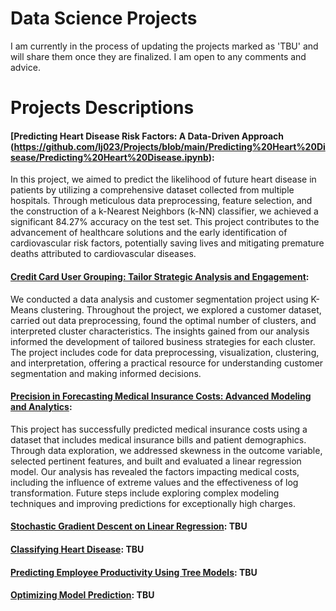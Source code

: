 # Data Science Projects
I am currently in the process of updating the projects marked as 'TBU' and will share them once they are finalized. I am open to any comments and advice.

# Projects Descriptions
#### [Predicting Heart Disease Risk Factors: A Data-Driven Approach (https://github.com/lj023/Projects/blob/main/Predicting%20Heart%20Disease/Predicting%20Heart%20Disease.ipynb):
In this project, we aimed to predict the likelihood of future heart disease in patients by utilizing a comprehensive dataset collected from multiple hospitals. Through meticulous data preprocessing, feature selection, and the construction of a k-Nearest Neighbors (k-NN) classifier, we achieved a significant 84.27% accuracy on the test set. This project contributes to the advancement of healthcare solutions and the early identification of cardiovascular risk factors, potentially saving lives and mitigating premature deaths attributed to cardiovascular diseases.
#### [Credit Card User Grouping: Tailor Strategic Analysis and Engagement](https://github.com/lj023/Projects/tree/main/Credit%20Card%20Customer%20Segmentation): 
We conducted a data analysis and customer segmentation project using K-Means clustering. Throughout the project, we explored a customer dataset, carried out data preprocessing, found the optimal number of clusters, and interpreted cluster characteristics. The insights gained from our analysis informed the development of tailored business strategies for each cluster. The project includes code for data preprocessing, visualization, clustering, and interpretation, offering a practical resource for understanding customer segmentation and making informed decisions.
#### [Precision in Forecasting Medical Insurance Costs: Advanced Modeling and Analytics](https://github.com/lj023/Projects/tree/main/Predicting%20Insurance%20Costs): 
This project has successfully predicted medical insurance costs using a dataset that includes medical insurance bills and patient demographics. Through data exploration, we addressed skewness in the outcome variable, selected pertinent features, and built and evaluated a linear regression model. Our analysis has revealed the factors impacting medical costs, including the influence of extreme values and the effectiveness of log transformation. Future steps include exploring complex modeling techniques and improving predictions for exceptionally high charges.
#### [Stochastic Gradient Descent on Linear Regression](https://github.com/lj023/Projects/tree/main/Stochastic%20Gradient%20Descent%20on%20Linear%20Regression): TBU
#### [Classifying Heart Disease](https://github.com/lj023/Projects/tree/main/Classifying%20Heart%20Disease): TBU
#### [Predicting Employee Productivity Using Tree Models](https://github.com/lj023/Projects/tree/main/Predicting%20Employee%20Productivity%20Using%20Tree%20Models): TBU
#### [Optimizing Model Prediction](https://github.com/lj023/Projects/tree/main/Optimizing%20Model%20Prediction): TBU
